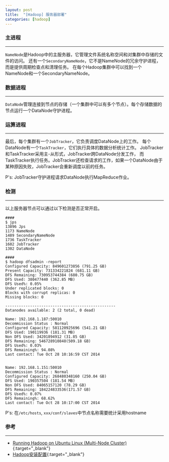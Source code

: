 ```yaml
---
layout: post
title:  "[Hadoop] 服务器部署"
categories: [hadoop]
---
```


### 主进程
---------------------------

`NameNode`是Hadoop中的主服务器，它管理文件系统名称空间和对集群中存储的文件的访问。
还有一个`SecondaryNameNode`，它不是NameNode的冗余守护进程，而是提供周期检查点和清理任务。
在每个Hadoop集群中可以找到一个NameNode和一个SecondaryNameNode。


### 数据进程
---------------------------

`DataNode`管理连接到节点的存储（一个集群中可以有多个节点）。每个存储数据的节点运行一个DataNode守护进程。


### 运算进程
---------------------------

最后，每个集群有一个`JobTracker`，它负责调度DataNode上的工作。
每个DataNode有一个`TaskTracker`，它们执行具体的数据分析统计工作。
JobTracker和TaskTracker采用主-从形式，JobTracker跨DataNode分发工作，
而TaskTracker执行任务。JobTracker还检查请求的工作，如果一个DataNode由于某种原因失败，JobTracker会重新调度以前的任务。


P's: JobTracker守护进程请求DataNode执行MapReduce作业。


### 检测
---------------------------

以上服务器节点可以通过以下检测是否正常开启。

```
#### 
$ jps 
13896 Jps 
1173 NameNode 
1489 SecondaryNameNode 
1736 TaskTracker 
1602 JobTracker 
1302 DataNode

#### 
$ hadoop dfsadmin -report
Configured Capacity: 849601273856 (791.25 GB) 
Present Capacity: 731334221824 (681.11 GB) 
DFS Remaining: 730953744384 (680.75 GB) 
DFS Used: 380477440 (362.85 MB) 
DFS Used%: 0.05% 
Under replicated blocks: 0 
Blocks with corrupt replicas: 0 
Missing blocks: 0 

------------------------------------------------- 
Datanodes available: 2 (2 total, 0 dead) 

Name: 192.168.1.187:50010 
Decommission Status : Normal 
Configured Capacity: 581120925696 (541.21 GB) 
DFS Used: 190119936 (181.31 MB) 
Non DFS Used: 34201894912 (31.85 GB) 
DFS Remaining: 546728910848(509.18 GB) 
DFS Used%: 0.03% 
DFS Remaining%: 94.08% 
Last contact: Tue Oct 28 10:16:59 CST 2014 


Name: 192.168.1.151:50010 
Decommission Status : Normal 
Configured Capacity: 268480348160 (250.04 GB) 
DFS Used: 190357504 (181.54 MB) 
Non DFS Used: 84065157120 (78.29 GB) 
DFS Remaining: 184224833536(171.57 GB) 
DFS Used%: 0.07% 
DFS Remaining%: 68.62% 
Last contact: Tue Oct 28 10:17:00 CST 2014
```

P's: 在`/etc/hosts`, `xxx/conf/slaves`中节点名称需要统计采用hostname


### 参考
---------------------------

* [Running Hadoop on Ubuntu Linux (Multi-Node Cluster)](http://www.michael-noll.com/tutorials/running-hadoop-on-ubuntu-linux-multi-node-cluster/){:target="_blank"}
* [Hadoop安装配置](http://www.cnblogs.com/xia520pi/archive/2012/05/16/2503949.html){:target="_blank"}
